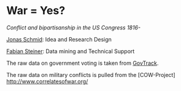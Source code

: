 War = Yes?
==========

*Conflict and bipartisanship in the US Congress 1816-*

[Jonas Schmid](http://jjschmid.com): Idea and Research Design

[Fabian Steiner](http://fabiansteiner.com): Data mining and Technical Support

The raw data on government voting is taken from [GovTrack](govtrack.us).

The raw data on military conflicts is pulled from the [COW-Project] http://www.correlatesofwar.org/

